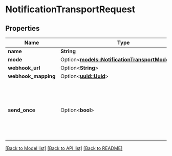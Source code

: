 # NotificationTransportRequest

## Properties

Name | Type | Description | Notes
------------ | ------------- | ------------- | -------------
**name** | **String** |  | 
**mode** | Option<[**models::NotificationTransportModeEnum**](NotificationTransportModeEnum.md)> |  | [optional]
**webhook_url** | Option<**String**> |  | [optional]
**webhook_mapping** | Option<[**uuid::Uuid**](uuid::Uuid.md)> |  | [optional]
**send_once** | Option<**bool**> | Only send notification once, for example when sending a webhook into a chat channel. | [optional]

[[Back to Model list]](../README.md#documentation-for-models) [[Back to API list]](../README.md#documentation-for-api-endpoints) [[Back to README]](../README.md)


